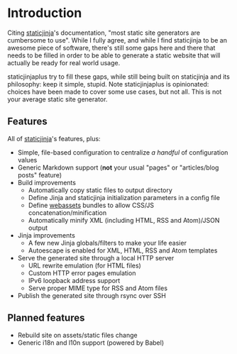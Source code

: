 # Introduction

Citing [staticjinja](https://staticjinja.readthedocs.io/en/latest/)'s documentation, "most static site generators are cumbersome to use". While I fully agree, and while
I find staticjinja to be an awesome piece of software, there's still some gaps here and there that needs to be filled in
order to be able to generate a static website that will actually be ready for real world usage.

staticjinjaplus try to fill these gaps, while still being built on staticjinja and its philosophy: keep it simple, stupid.
Note staticjinjaplus is opinionated: choices have been made to cover some use cases, but not all. This is not your average
static site generator.

## Features

All of [staticjinja](https://staticjinja.readthedocs.io/en/latest/)'s features, plus:

  - Simple, file-based configuration to centralize *a handful* of configuration values
  - Generic Markdown support (**not** your usual "pages" or "articles/blog posts" feature)
  - Build improvements
    - Automatically copy static files to output directory
    - Define Jinja and staticjinja initialization parameters in a config file
    - Define [webassets](https://webassets.readthedocs.io/en/latest/) bundles to allow CSS/JS concatenation/minification
    - Automatically minify XML (including HTML, RSS and Atom)/JSON output
  - Jinja improvements
    - A few new Jinja globals/filters to make your life easier
    - Autoescape is enabled for XML, HTML, RSS and Atom templates
  - Serve the generated site through a local HTTP server
    - URL rewrite emulation (for HTML files)
    - Custom HTTP error pages emulation
    - IPv6 loopback address support
    - Serve proper MIME type for RSS and Atom files
  - Publish the generated site through rsync over SSH

## Planned features

  - Rebuild site on assets/static files change
  - Generic i18n and l10n support (powered by Babel)
